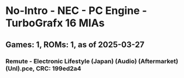 # No-Intro - NEC - PC Engine - TurboGrafx 16 MIAs
## Games: 1, ROMs: 1, as of 2025-03-27

### Remute - Electronic Lifestyle (Japan) (Audio) (Aftermarket) (Unl).pce, CRC: 199ed2a4
